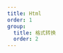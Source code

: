```yaml
---
title: Html
order: 1
group:
  title: 格式转换
  order: 2
---
```


<code src="../../../examples/serialize/html-zh" compact/>